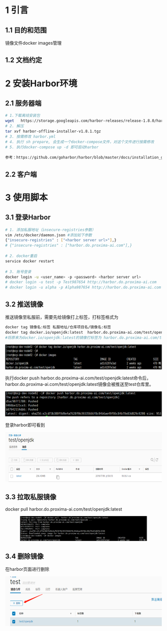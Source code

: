 # 1 引言
## 1.1 目的和范围
镜像文件docker images管理
## 1.2 文档约定


# 2 安装Harbor环境
## 2.1 服务器端
```bash
# 1.下载离线安装包
wget   https://storage.googleapis.com/harbor-releases/release-1.8.0/harbor-offline-installer-v1.8.1.tgz
# 2. 解压
tar xvf harbor-offline-installer-v1.8.1.tgz
# 3. 按需修改 harbor.yml
# 4. 执行 sh prepare, 会生成一个docker-compose文件，对这个文件进行按需修改
# 5. 执行docker-compose up -d 即可启动harbor

参考：https://github.com/goharbor/harbor/blob/master/docs/installation_guide.md
```

## 2.2 客户端

# 3 使用脚本
## 3.1 登录Harbor
```bash
# 1. 添加私服地址（insecure-registries参数）
vim /etc/docker/daemon.json #添加如下参数
{"insecure-registries" : ["<harbor server url>"],}
# {"insecure-registries" : ["harbor.do.proxima-ai.com"],}

# 2. docker重启
service docker restart

# 3. 账号登录
docker login -u <user_name> -p <password> <harbor server url> 
# docker login -u test -p Test987654 http://harbor.do.proxima-ai.com
# docker login -u alpha -p Alpha987654 http://harbor.do.proxima-ai.com

```

## 3.2 推送镜像
推送镜像至私服前，需要先给镜像打上标签，打标签格式为   
```bash
docker tag 镜像名:标签 私服地址/仓库项目名/镜像名:标签   
docker tag docker.io/openjdk:latest  harbor.do.proxima-ai.com/test/openjdk:latest
#将原来为docker.io/openjdk:latest的镜像打标签为 harbor.do.proxima-ai.com/test/openjdk:latest   
```

<p align="center">
    <img src="imgs/harbor_1.png" height = "80" >
</p>

执行docker push harbor.do.proxima-ai.com/test/openjdk:latest命令后，harbor.do.proxima-ai.com/test/openjdk:latest镜像会被推送至test仓库里。   
<p align="center">
    <img src="imgs/harbor_2.png" height = "80" >
</p>

登录harbor即可看到   
<p align="center">
    <img src="imgs/harbor_3.png" height = "160" >
</p>

## 3.3 拉取私服镜像
docker pull  harbor.do.proxima-ai.com/test/openjdk:latest   
<p align="center">
    <img src="imgs/harbor_4.png" height = "80" >
</p>

## 3.4 删除镜像
在harbor页面进行删除   
<p align="center">
    <img src="imgs/harbor_5.png" height = "160" >
</p>



